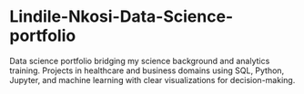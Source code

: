 # Lindile-Nkosi-Data-Science-portfolio
Data science portfolio bridging my science background and analytics training. Projects in healthcare and business domains using SQL, Python, Jupyter, and machine learning with clear visualizations for decision-making.
